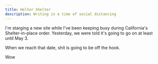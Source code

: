 ```yaml
---
title: Helter Shelter
description: Writing in a time of social distancing
---
```

I'm starging a new site while I've been keeping busy during California's Shelter-in-place order. Yesterday, we were told it's going to go on at least until May 3.

When we reach that date, shit is going to be off the hook.

<CallToAction url="/" align="center" bgColor="crimson">Wow</CallToAction>